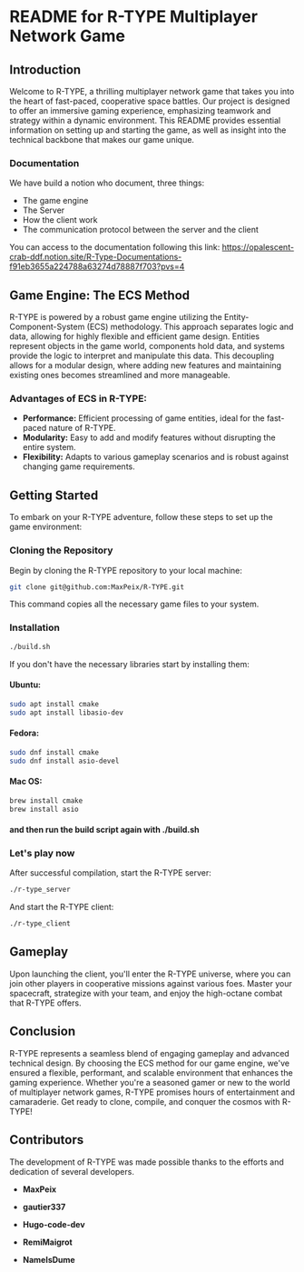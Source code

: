 # README for R-TYPE Multiplayer Network Game

## Introduction

Welcome to R-TYPE, a thrilling multiplayer network game that takes you into the heart of fast-paced, cooperative space battles. Our project is designed to offer an immersive gaming experience, emphasizing teamwork and strategy within a dynamic environment. This README provides essential information on setting up and starting the game, as well as insight into the technical backbone that makes our game unique.

### Documentation

We have build a notion who document, three things:

- The game engine
- The Server
- How the client work
- The communication protocol between the server and the client

You can access to the documentation following this link: https://opalescent-crab-ddf.notion.site/R-Type-Documentations-f91eb3655a224788a63274d78887f703?pvs=4

## Game Engine: The ECS Method

R-TYPE is powered by a robust game engine utilizing the Entity-Component-System (ECS) methodology. This approach separates logic and data, allowing for highly flexible and efficient game design. Entities represent objects in the game world, components hold data, and systems provide the logic to interpret and manipulate this data. This decoupling allows for a modular design, where adding new features and maintaining existing ones becomes streamlined and more manageable.

### Advantages of ECS in R-TYPE:

- **Performance:** Efficient processing of game entities, ideal for the fast-paced nature of R-TYPE.
- **Modularity:** Easy to add and modify features without disrupting the entire system.
- **Flexibility:** Adapts to various gameplay scenarios and is robust against changing game requirements.

## Getting Started

To embark on your R-TYPE adventure, follow these steps to set up the game environment:

### Cloning the Repository

Begin by cloning the R-TYPE repository to your local machine:

```bash
git clone git@github.com:MaxPeix/R-TYPE.git
```

This command copies all the necessary game files to your system.

### Installation


```bash
./build.sh
```

If you don't have the necessary libraries start by installing them:

#### Ubuntu:

```bash
sudo apt install cmake
sudo apt install libasio-dev
```

#### Fedora:

```bash
sudo dnf install cmake
sudo dnf install asio-devel
```

#### Mac OS:

```bash
brew install cmake
brew install asio
```

#### and then run the build script again with ./build.sh

### Let's play now

After successful compilation, start the R-TYPE server:

```bash
./r-type_server
```

And start the R-TYPE client:

```bash
./r-type_client
```

## Gameplay

Upon launching the client, you'll enter the R-TYPE universe, where you can join other players in cooperative missions against various foes. Master your spacecraft, strategize with your team, and enjoy the high-octane combat that R-TYPE offers.

## Conclusion

R-TYPE represents a seamless blend of engaging gameplay and advanced technical design. By choosing the ECS method for our game engine, we've ensured a flexible, performant, and scalable environment that enhances the gaming experience. Whether you're a seasoned gamer or new to the world of multiplayer network games, R-TYPE promises hours of entertainment and camaraderie. Get ready to clone, compile, and conquer the cosmos with R-TYPE!

## Contributors

The development of R-TYPE was made possible thanks to the efforts and dedication of several developers.

- **MaxPeix**

- **gautier337**

- **Hugo-code-dev**

- **RemiMaigrot**

- **NameIsDume** 
